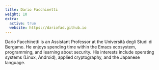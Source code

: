 ```yaml
---
title: Dario Facchinetti
weight: 10
extra:
  active: true
  website: https://dariofad.github.io
---
```


Dario Facchinetti is an Assistant Professor at the Università degli
Studi di Bergamo. He enjoys spending time within the Emacs ecosystem,
programming, and learning about security. His interests include
operating systems (Linux, Android), applied cryptography, and the
Japanese language.
